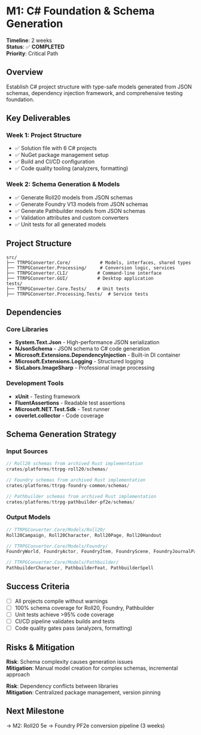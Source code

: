 # M1: C# Foundation & Schema Generation

**Timeline**: 2 weeks  
**Status**: ✅ **COMPLETED**  
**Priority**: Critical Path

## Overview

Establish C# project structure with type-safe models generated from JSON schemas, dependency injection framework, and comprehensive testing foundation.

## Key Deliverables

### Week 1: Project Structure
- ✅ Solution file with 6 C# projects
- ✅ NuGet package management setup
- ✅ Build and CI/CD configuration
- ✅ Code quality tooling (analyzers, formatting)

### Week 2: Schema Generation & Models
- ✅ Generate Roll20 models from JSON schemas
- ✅ Generate Foundry V13 models from JSON schemas
- ✅ Generate Pathbuilder models from JSON schemas
- ✅ Validation attributes and custom converters
- ✅ Unit tests for all generated models

## Project Structure

```
src/
├── TTRPGConverter.Core/           # Models, interfaces, shared types
├── TTRPGConverter.Processing/     # Conversion logic, services
├── TTRPGConverter.CLI/           # Command-line interface
├── TTRPGConverter.GUI/           # Desktop application
tests/
├── TTRPGConverter.Core.Tests/    # Unit tests
├── TTRPGConverter.Processing.Tests/  # Service tests
```

## Dependencies

### Core Libraries
- **System.Text.Json** - High-performance JSON serialization
- **NJsonSchema** - JSON schema to C# code generation
- **Microsoft.Extensions.DependencyInjection** - Built-in DI container
- **Microsoft.Extensions.Logging** - Structured logging
- **SixLabors.ImageSharp** - Professional image processing

### Development Tools
- **xUnit** - Testing framework
- **FluentAssertions** - Readable test assertions
- **Microsoft.NET.Test.Sdk** - Test runner
- **coverlet.collector** - Code coverage

## Schema Generation Strategy

### Input Sources
```csharp
// Roll20 schemas from archived Rust implementation
crates/platforms/ttrpg-roll20/schemas/

// Foundry schemas from archived Rust implementation  
crates/platforms/ttrpg-foundry-common/schemas/

// Pathbuilder schemas from archived Rust implementation
crates/platforms/ttrpg-pathbuilder-pf2e/schemas/
```

### Output Models
```csharp
// TTRPGConverter.Core/Models/Roll20/
Roll20Campaign, Roll20Character, Roll20Page, Roll20Handout

// TTRPGConverter.Core/Models/Foundry/
FoundryWorld, FoundryActor, FoundryItem, FoundryScene, FoundryJournalPage

// TTRPGConverter.Core/Models/Pathbuilder/
PathbuilderCharacter, PathbuilderFeat, PathbuilderSpell
```

## Success Criteria

- [ ] All projects compile without warnings
- [ ] 100% schema coverage for Roll20, Foundry, Pathbuilder
- [ ] Unit tests achieve >95% code coverage
- [ ] CI/CD pipeline validates builds and tests
- [ ] Code quality gates pass (analyzers, formatting)

## Risks & Mitigation

**Risk**: Schema complexity causes generation issues  
**Mitigation**: Manual model creation for complex schemas, incremental approach

**Risk**: Dependency conflicts between libraries  
**Mitigation**: Centralized package management, version pinning

## Next Milestone

→ M2: Roll20 5e → Foundry PF2e conversion pipeline (3 weeks)
